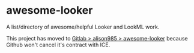 # awesome-looker
A list/directory of awesome/helpful Looker and LookML work.

This project has moved to [Gitlab > alison985 > awesome-looker](https://gitlab.com/alison985/awesome-looker/-/tree/main) because Github won't cancel it's contract with ICE.
